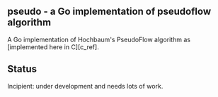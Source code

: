 <h2>pseudo - a Go implementation of pseudoflow algorithm</h2>
A Go implementation of Hochbaum's PseudoFlow algorithm as [implemented here in C][c_ref].

<h2>Status</h2>
Incipient: under development and needs lots of work.  


[c_ref]: http://riot.ieor.berkeley.edu/Applications/Pseudoflow/maxflow.html
